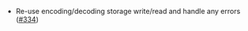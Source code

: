 - Re-use encoding/decoding storage write/read and handle any errors
  ([#334](https://github.com/anoma/namada/pull/334))